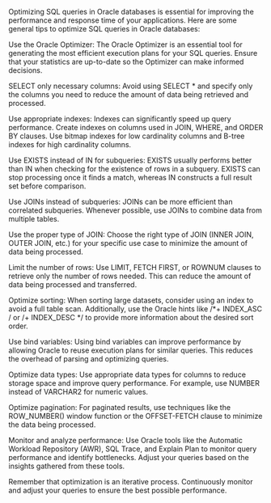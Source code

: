 Optimizing SQL queries in Oracle databases is essential for improving the performance and response time of your applications. Here are some general tips to optimize SQL queries in Oracle databases:

Use the Oracle Optimizer: The Oracle Optimizer is an essential tool for generating the most efficient execution plans for your SQL queries. Ensure that your statistics are up-to-date so the Optimizer can make informed decisions.

SELECT only necessary columns: Avoid using SELECT * and specify only the columns you need to reduce the amount of data being retrieved and processed.

Use appropriate indexes: Indexes can significantly speed up query performance. Create indexes on columns used in JOIN, WHERE, and ORDER BY clauses. Use bitmap indexes for low cardinality columns and B-tree indexes for high cardinality columns.

Use EXISTS instead of IN for subqueries: EXISTS usually performs better than IN when checking for the existence of rows in a subquery. EXISTS can stop processing once it finds a match, whereas IN constructs a full result set before comparison.

Use JOINs instead of subqueries: JOINs can be more efficient than correlated subqueries. Whenever possible, use JOINs to combine data from multiple tables.

Use the proper type of JOIN: Choose the right type of JOIN (INNER JOIN, OUTER JOIN, etc.) for your specific use case to minimize the amount of data being processed.

Limit the number of rows: Use LIMIT, FETCH FIRST, or ROWNUM clauses to retrieve only the number of rows needed. This can reduce the amount of data being processed and transferred.

Optimize sorting: When sorting large datasets, consider using an index to avoid a full table scan. Additionally, use the Oracle hints like /*+ INDEX_ASC / or /+ INDEX_DESC */ to provide more information about the desired sort order.

Use bind variables: Using bind variables can improve performance by allowing Oracle to reuse execution plans for similar queries. This reduces the overhead of parsing and optimizing queries.

Optimize data types: Use appropriate data types for columns to reduce storage space and improve query performance. For example, use NUMBER instead of VARCHAR2 for numeric values.

Optimize pagination: For paginated results, use techniques like the ROW_NUMBER() window function or the OFFSET-FETCH clause to minimize the data being processed.

Monitor and analyze performance: Use Oracle tools like the Automatic Workload Repository (AWR), SQL Trace, and Explain Plan to monitor query performance and identify bottlenecks. Adjust your queries based on the insights gathered from these tools.

Remember that optimization is an iterative process. Continuously monitor and adjust your queries to ensure the best possible performance.

